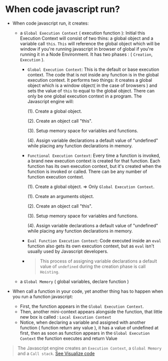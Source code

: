 # When code javascript run?

 * When code javascript run, it creates:
   
   + a `Global Execution Context` ( execution function ): Initial this Execution Context will consist of two thins: a global object and a variable call `this`. `This` will reference the global object which will be window if you're running javascript in browser of global if you're running it in a Node Environment. It has two phases : ( `Creation`, `Execution` ).

     - `Global Execution Context`: This is the default or base execution context. The code that is not inside any function is in the global execution context. It performs two things: it creates a global object which is a window object( in the case  of browsers ) and sets the value of `this` to equal to the global object. There can only be one global execution context in a program. The Javascript engine will:
  
       (1). Create a global object.

       (2). Create an object call "this".

       (3). Setup memory space for variables and functions.

       (4). Assign variable declarations a default value of "undefined" while placing any function declarations in memory.
  
     - `Functional Execution Context`:  Every time a function is invoked, a brand new execution context is created for that function. Each function has its own execution context, but it's created when the function is invoked or called. There can be any number of function execution context.
  
       (1). Create a global object. => Only `Global Execution Context`.

       (1). Create an arguments object.

       (2). Create an object call "this".

       (3). Setup memory space for variables and functions.
       
       (4). Assign variable declarations a default value of "undefined" while placing any function declarations in memory.

     - `Eval Function Execution Context`: Code executed inside an `eval` function also gets its own execution context, but as `eval` isn't usually used by Javascript developers. 
     - >  This process of assigning variable declarations a default value of `undefined` during the creation phase is call `Hoisting`.
   + a `Global Memory` ( global variables, declare function )

 * When call a function in your code, yet another thing has to happen when you run a function javascript:
   
   + First, the function appears in the `Global Execution Context`.
   + Then, another mini-context appears alongside the function, that little new box is called : `Local Execution Context`
   + Notice, when declaring a variable and assigned with another function ( function return any value ), it has a value of undefined at first, then as soon as function appears in the `Global Execution Context` the function executes and return Value


> The Javascript engine creates an `Execution Context`, a `Global Memory` and a `Call stack`.
> [See Visualize code](https://ui.dev/)